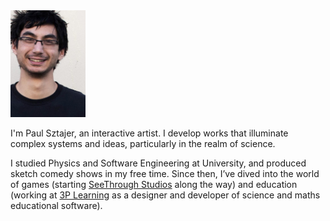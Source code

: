 <img class="img-fluid float-right rounded ml-3" style="max-width: 120px;" alt="Photo of Paul Sztajer" title="Me, in portrait" src="/who/thumb/profile.jpg" />

I'm Paul Sztajer, an interactive artist. I develop works that illuminate complex systems and ideas, particularly in the realm of science.

I studied Physics and Software Engineering at University, and produced sketch comedy shows in my free time. Since then, I’ve dived into the world of games (starting [SeeThrough Studios](seethroughstudios.com) along the way) and education (working at [3P Learning](3plearning.com) as a designer and developer of science and maths educational software).
